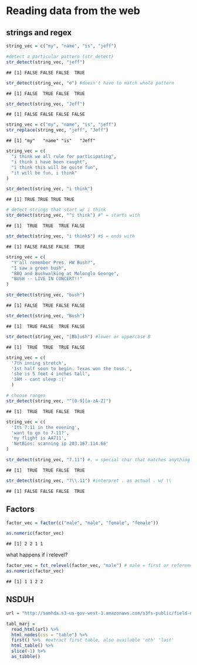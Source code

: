 Reading data from the web
================

## strings and regex

``` r
string_vec = c("my", "name", "is", "jeff")

#detect a particular pattern (str_detect)
str_detect(string_vec, "jeff")
```

    ## [1] FALSE FALSE FALSE  TRUE

``` r
str_detect(string_vec, "e") #doesn't have to match whole pattern
```

    ## [1] FALSE  TRUE FALSE  TRUE

``` r
str_detect(string_vec, "Jeff")
```

    ## [1] FALSE FALSE FALSE FALSE

``` r
string_vec = c("my", "name", "is", "jeff")
str_replace(string_vec, "jeff", "Jeff")
```

    ## [1] "my"   "name" "is"   "Jeff"

``` r
string_vec = c(
  "i think we all rule for participating",
  "i think i have been caught",
  "i think this will be quite fun",
  "it will be fun, i think"
)

str_detect(string_vec, "i think")
```

    ## [1] TRUE TRUE TRUE TRUE

``` r
# detect strings that start w/ i think
str_detect(string_vec, "^i think") #^ = starts with
```

    ## [1]  TRUE  TRUE  TRUE FALSE

``` r
str_detect(string_vec, "i think$") #$ = ends with
```

    ## [1] FALSE FALSE FALSE  TRUE

``` r
string_vec = c(
  "Y'all remember Pres. HW Bush?",
  "I saw a green bush",
  "BBQ and Bushwalking at Molonglo George",
  "BUSH -- LIVE IN CONCERT!!"
)

str_detect(string_vec, "bush")
```

    ## [1] FALSE  TRUE FALSE FALSE

``` r
str_detect(string_vec, "Bush")
```

    ## [1]  TRUE FALSE  TRUE FALSE

``` r
str_detect(string_vec, "[Bb]ush") #lower or uppercase B
```

    ## [1]  TRUE  TRUE  TRUE FALSE

``` r
string_vec = c(
  '7th inning stretch',
  '1st half soon to begin. Texas won the toss.',
  'she is 5 feet 4 inches tall',
  '3AM - cant sleep :('
  )

# choose ranges
str_detect(string_vec, "^[0-9][a-zA-Z]")
```

    ## [1]  TRUE  TRUE FALSE  TRUE

``` r
string_vec = c(
  'Its 7:11 in the evening',
  'want to go to 7-11?',
  'my flight is AA711',
  'NetBios: scanning ip 203.167.114.66'
)

str_detect(string_vec, "7.11") #. = special char that matches anything
```

    ## [1]  TRUE  TRUE FALSE  TRUE

``` r
str_detect(string_vec, "7\\.11") #interpret . as actual . w/ \\
```

    ## [1] FALSE FALSE FALSE  TRUE

## Factors

``` r
factor_vec = factor(c("male", "male", "female", "female"))

as.numeric(factor_vec)
```

    ## [1] 2 2 1 1

what happens if i relevel?

``` r
factor_vec = fct_relevel(factor_vec, "male") # male = first or reference
as.numeric(factor_vec)
```

    ## [1] 1 1 2 2

## NSDUH

``` r
url = "http://samhda.s3-us-gov-west-1.amazonaws.com/s3fs-public/field-uploads/2k15StateFiles/NSDUHsaeShortTermCHG2015.htm"

tabl_marj =
  read_html(url) %>% 
  html_nodes(css = "table") %>% 
  first() %>%  #extract first table, also available 'nth' 'last'
  html_table() %>% 
  slice(-1) %>% 
  as_tibble()
```
